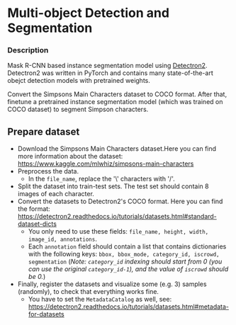# Multi-object Detection and Segmentation


### Description
Mask R-CNN based instance segmentation model using [Detectron2](https://github.com/facebookresearch/detectron2). Detectron2 was written in PyTorch and contains many state-of-the-art obejct detection models with pretrained weights.

Convert the Simpsons Main Characters dataset to COCO format. After that, finetune a pretrained instance segmentation model (which was trained on COCO dataset) to segment Simpson characters.

## Prepare dataset

* Download the Simpsons Main Characters dataset.Here you can find more information about the dataset: https://www.kaggle.com/mlwhiz/simpsons-main-characters 
* Preprocess the data.
  * In the `file_name`, replace the '\\' characters with '/'.
* Split the dataset into train-test sets. The test set should contain 8 images of each character.
* Convert the datasets to Detectron2's COCO format. Here you can find the format: https://detectron2.readthedocs.io/tutorials/datasets.html#standard-dataset-dicts 
  * You only need to use these fields: `file_name, height, width, image_id, annotations`.
  * Each `annotation` field should contain a list that contains dictionaries with the following keys: `bbox, bbox_mode, category_id, iscrowd, segmentation` (*Note: `category_id` indexing should start from 0 (you can use the original `category_id-1`), and the value of `iscrowd` should be 0.*)
* Finally, register the datasets and visualize some (e.g. 3) samples (randomly), to check that everything works fine.
  * You have to set the `MetadataCatalog` as well, see: https://detectron2.readthedocs.io/tutorials/datasets.html#metadata-for-datasets
